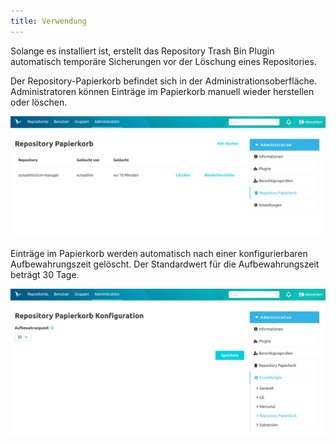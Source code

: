 ```yaml
---
title: Verwendung
---
```

Solange es installiert ist, erstellt das Repository Trash Bin Plugin automatisch temporäre Sicherungen vor der
Löschung eines Repositories.

Der Repository-Papierkorb befindet sich in der Administrationsoberfläche.
Administratoren können Einträge im Papierkorb manuell wieder herstellen oder löschen.

![Repository Trash Bin](assets/trash_bin.png)

Einträge im Papierkorb werden automatisch nach einer konfigurierbaren Aufbewahrungszeit gelöscht. 
Der Standardwert für die Aufbewahrungszeit beträgt 30 Tage.

![Repository Trash Bin Config](assets/config.png)
